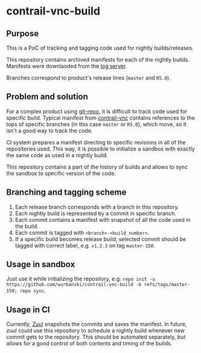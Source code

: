 # contrail-vnc-build

## Purpose

This is a PoC of tracking and tagging code used for nightly builds/releases.

This repository contains archived manifests for each of the nightly builds. Manifests were downlaoded from the [log server](http://logs.opencontrail.org/periodic-nightly/review.opencontrail.org/).

Branches correspond to product's release lines (`master` and `R5.0`).

## Problem and solution

For a complex product using [git-repo](https://gerrit.googlesource.com/git-repo/ ), it is difficult to track code used for specific build. Typical manifest from [contrail-vnc](https://github.com/Juniper/contrail-vnc/blob/master/default.xml) contains references to the tops of specific branches (in this case `master` or `R5.0`), which move, so it isn't a good way to track the code. 

CI system prepares a manifest directing to specific revisions in all of the repositories used.  This way, it is possible to initialize a sandbox with exactly the same code as used in a nightly build.

This repository contains a part of the history of builds and allows to sync the sandbox to specific version of the code.

## Branching and tagging scheme

1. Each release branch corresponds with a branch in this repository.
2. Each nightly build is represented by a commit in specific branch.
3. Each commit contains a manifest with snapshot of all the code used in the build.
4. Each commit is tagged with `<branch>-<build_number>`.
5. If a specific build becomes release build, selected commit should be tagged with correct label, e.g. `v1.2.3` on tag `master-150`.

## Usage in sandbox

Just use it while initializing the repository, e.g. `repo init -u https://github.com/wurbanski/contrail-vnc-build -b refs/tags/master-150; repo sync`.

## Usage in CI

Currently, [Zuul](http://zuulv3.opencontrail.org) snapshots the commits and saves the manifest. In future, zuul could use this repository to schedule a nightly build whenever new commit gets to the repository. This should be automated separately, but allows for a good control of both contents and timing of the builds.
